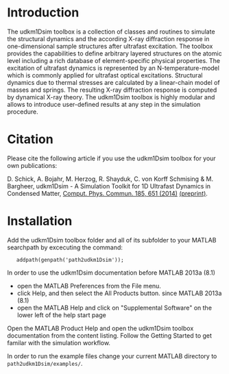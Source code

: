 # Introduction

The udkm1Dsim toolbox is a collection of classes and routines 
to simulate the structural dynamics and the according X-ray 
diffraction response in one-dimensional sample structures after 
ultrafast excitation. 
The toolbox provides the capabilities to define arbitrary layered 
structures on the atomic level including a rich database of 
element-specific physical properties. 
The excitation of ultrafast dynamics is represented by an 
N-temperature-model which is commonly applied for ultrafast 
optical excitations. 
Structural dynamics due to thermal stresses are calculated by 
a linear-chain model of masses and springs. 
The resulting X-ray diffraction response is computed by dynamical 
X-ray theory. 
The udkm1Dsim toolbox is highly modular and allows to introduce 
user-defined results at any step in the simulation procedure.

# Citation

Please cite the following article if you use the udkm1Dsim toolbox for your own publications:

D. Schick, A. Bojahr, M. Herzog, R. Shayduk, C. von Korff Schmising & M. Bargheer,
udkm1Dsim - A Simulation Toolkit for 1D Ultrafast Dynamics in Condensed Matter,
[Comput. Phys. Commun. 185, 651 (2014)](http://doi.org/10.1016/j.cpc.2013.10.009) [(preprint)](http://www.udkm.physik.uni-potsdam.de/medien/udkm1Dsim/udkm1DsimManuscriptPrePrint.pdf).

# Installation

Add the udkm1Dsim toolbox folder and all of its 
subfolder to your MATLAB searchpath by excecuting 
the command:

```
   addpath(genpath('path2udkm1Dsim'));
```
   
In order to use the udkm1Dsim documentation
before MATLAB 2013a (8.1) 
- open the MATLAB Preferences from the File menu. 
- click Help, and then select the All Products button.
since MATLAB 2013a (8.1)
- open the MATLAB Help and click on "Supplemental Software" on the lower 
  left of the help start page

Open the MATLAB Product Help and open the udkm1Dsim
toolbox documentation from the content listing.
Follow the Getting Started to get familar with the 
simulation workflow.

In order to run the example files change your current 
MATLAB directory to `path2udkm1Dsim/examples/`.
